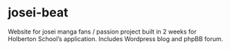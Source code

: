 # josei-beat

Website for josei manga fans / passion project built in 2 weeks for Holberton School’s application. Includes Wordpress blog and phpBB forum. 
